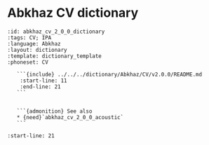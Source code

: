 
# Abkhaz CV dictionary

``````{dictionary} Abkhaz CV dictionary
:id: abkhaz_cv_2_0_0_dictionary
:tags: CV; IPA
:language: Abkhaz
:layout: dictionary
:template: dictionary_template
:phoneset: CV

   ```{include} ../../../dictionary/Abkhaz/CV/v2.0.0/README.md
    :start-line: 11
    :end-line: 21
   ```


   ```{admonition} See also
   * {need}`abkhaz_cv_2_0_0_acoustic`
   ```

``````

```{include} ../../../dictionary/Abkhaz/CV/v2.0.0/README.md
:start-line: 21
```
